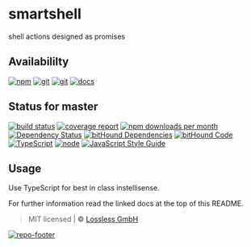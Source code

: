 # smartshell

shell actions designed as promises

## Availabililty

[![npm](https://pushrocks.gitlab.io/assets/repo-button-npm.svg)](https://www.npmjs.com/package/smartshell)
[![git](https://pushrocks.gitlab.io/assets/repo-button-git.svg)](https://GitLab.com/pushrocks/smartshell)
[![git](https://pushrocks.gitlab.io/assets/repo-button-mirror.svg)](https://github.com/pushrocks/smartshell)
[![docs](https://pushrocks.gitlab.io/assets/repo-button-docs.svg)](https://pushrocks.gitlab.io/smartshell/)

## Status for master

[![build status](https://GitLab.com/pushrocks/smartshell/badges/master/build.svg)](https://GitLab.com/pushrocks/smartshell/commits/master)
[![coverage report](https://GitLab.com/pushrocks/smartshell/badges/master/coverage.svg)](https://GitLab.com/pushrocks/smartshell/commits/master)
[![npm downloads per month](https://img.shields.io/npm/dm/smartshell.svg)](https://www.npmjs.com/package/smartshell)
[![Dependency Status](https://david-dm.org/pushrocks/smartshell.svg)](https://david-dm.org/pushrocks/smartshell)
[![bitHound Dependencies](https://www.bithound.io/github/pushrocks/smartshell/badges/dependencies.svg)](https://www.bithound.io/github/pushrocks/smartshell/master/dependencies/npm)
[![bitHound Code](https://www.bithound.io/github/pushrocks/smartshell/badges/code.svg)](https://www.bithound.io/github/pushrocks/smartshell)
[![TypeScript](https://img.shields.io/badge/TypeScript-2.x-blue.svg)](https://nodejs.org/dist/latest-v6.x/docs/api/)
[![node](https://img.shields.io/badge/node->=%206.x.x-blue.svg)](https://nodejs.org/dist/latest-v6.x/docs/api/)
[![JavaScript Style Guide](https://img.shields.io/badge/code%20style-standard-brightgreen.svg)](http://standardjs.com/)

## Usage

Use TypeScript for best in class instellisense.

For further information read the linked docs at the top of this README.

> MIT licensed | **&copy;** [Lossless GmbH](https://lossless.gmbh)

[![repo-footer](https://pushrocks.gitlab.io/assets/repo-footer.svg)](https://push.rocks)
